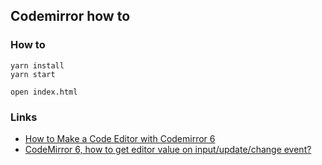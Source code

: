 ## Codemirror how to

### How to
```
yarn install
yarn start

open index.html
```

### Links
* [How to Make a Code Editor with Codemirror 6](https://www.raresportan.com/how-to-make-a-code-editor-with-codemirror6/)
* [CodeMirror 6, how to get editor value on input/update/change event?](https://stackoverflow.com/questions/72404988/codemirror-6-how-to-get-editor-value-on-input-update-change-event)
